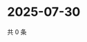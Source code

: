 # 2025-07-30

共 0 条

<!-- BEGIN ZHIHUQUESTIONS -->
<!-- 最后更新时间 Wed Jul 30 2025 00:14:51 GMT+0800 (China Standard Time) -->

<!-- END ZHIHUQUESTIONS -->
